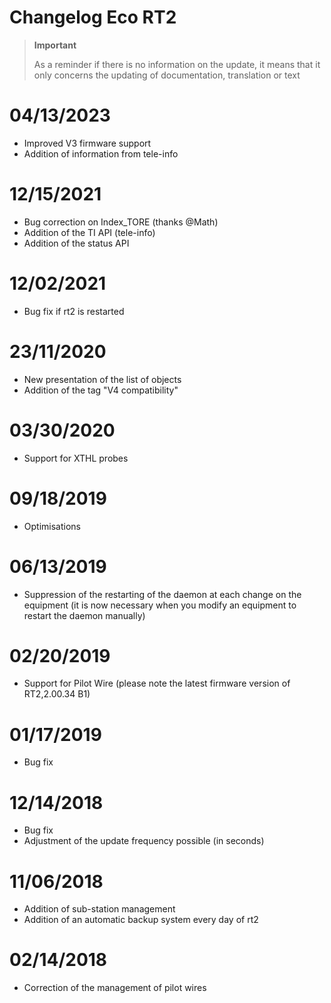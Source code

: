 # Changelog Eco RT2

>**Important**
>
>As a reminder if there is no information on the update, it means that it only concerns the updating of documentation, translation or text

# 04/13/2023

- Improved V3 firmware support
- Addition of information from tele-info

# 12/15/2021

- Bug correction on Index_TORE (thanks @Math)
- Addition of the TI API (tele-info)
- Addition of the status API

# 12/02/2021

- Bug fix if rt2 is restarted

# 23/11/2020

- New presentation of the list of objects
- Addition of the tag "V4 compatibility"

# 03/30/2020

- Support for XTHL probes

# 09/18/2019

- Optimisations

# 06/13/2019

- Suppression of the restarting of the daemon at each change on the equipment (it is now necessary when you modify an equipment to restart the daemon manually)

# 02/20/2019

- Support for Pilot Wire (please note the latest firmware version of RT2,2.00.34 B1)

# 01/17/2019

- Bug fix

# 12/14/2018

- Bug fix
- Adjustment of the update frequency possible (in seconds)

# 11/06/2018

- Addition of sub-station management
- Addition of an automatic backup system every day of rt2

# 02/14/2018

- Correction of the management of pilot wires
